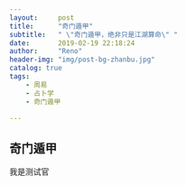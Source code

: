 ```yaml
---
layout:     post
title:      "奇门遁甲"
subtitle:   " \"奇门遁甲，绝非只是江湖算命\" "
date:       2019-02-19 22:18:24
author:     "Reno"
header-img: "img/post-bg-zhanbu.jpg"
catalog: true
tags:
    - 周易
    - 占卜学
    - 奇门遁甲

---
```


##  奇门遁甲

我是测试官